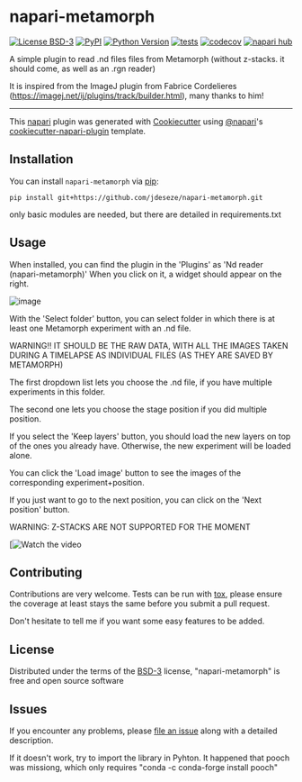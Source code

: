 # napari-metamorph

[![License BSD-3](https://img.shields.io/pypi/l/napari-metamorph.svg?color=green)](https://github.com/jdeseze/napari-metamorph/raw/main/LICENSE)
[![PyPI](https://img.shields.io/pypi/v/napari-metamorph.svg?color=green)](https://pypi.org/project/napari-metamorph)
[![Python Version](https://img.shields.io/pypi/pyversions/napari-metamorph.svg?color=green)](https://python.org)
[![tests](https://github.com/jdeseze/napari-metamorph/workflows/tests/badge.svg)](https://github.com/jdeseze/napari-metamorph/actions)
[![codecov](https://codecov.io/gh/jdeseze/napari-metamorph/branch/main/graph/badge.svg)](https://codecov.io/gh/jdeseze/napari-metamorph)
[![napari hub](https://img.shields.io/endpoint?url=https://api.napari-hub.org/shields/napari-metamorph)](https://napari-hub.org/plugins/napari-metamorph)

A simple plugin to read .nd files files from Metamorph (without z-stacks. it should come, as well as an .rgn reader)

It is inspired from the ImageJ plugin from Fabrice Cordelieres (https://imagej.net/ij/plugins/track/builder.html), many thanks to him! 

----------------------------------

This [napari] plugin was generated with [Cookiecutter] using [@napari]'s [cookiecutter-napari-plugin] template.

<!--
Don't miss the full getting started guide to set up your new package:
https://github.com/napari/cookiecutter-napari-plugin#getting-started

and review the napari docs for plugin developers:
https://napari.org/stable/plugins/index.html
-->

## Installation

You can install `napari-metamorph` via [pip]:

    pip install git+https://github.com/jdeseze/napari-metamorph.git

only basic modules are needed, but there are detailed in requirements.txt

## Usage

When installed, you can find the plugin in the 'Plugins' as 'Nd reader (napari-metamorph)'
When you click on it, a widget should appear on the right. 

![image](https://github.com/jdeseze/napari-metamorph/assets/68115566/aa21c612-736b-4bbd-bd7d-58e06ee74f8a)

With the 'Select folder' button, you can select folder in which there is at least one Metamorph experiment with an .nd file.

WARNING!! IT SHOULD BE THE RAW DATA, WITH ALL THE IMAGES TAKEN DURING A TIMELAPSE AS INDIVIDUAL FILES (AS THEY ARE SAVED BY METAMORPH)

The first dropdown list lets you choose the .nd file, if you have multiple experiments in this folder.

The second one lets you choose the stage position if you did multiple position. 

If you select the 'Keep layers' button, you  should load the new layers on top of the ones you already have. Otherwise, the new experiment will be loaded alone. 

You can click the 'Load image' button to see the images of the corresponding experiment+position. 

If you just want to go to the next position, you can click on the 'Next position' button. 

WARNING: Z-STACKS ARE NOT SUPPORTED FOR THE MOMENT



[![Watch the video](https://github.com/jdeseze/napari-metamorph/assets/68115566/c9770fb9-cd1d-4351-b18b-46e86565ca68)


## Contributing

Contributions are very welcome. Tests can be run with [tox], please ensure
the coverage at least stays the same before you submit a pull request.

Don't hesitate to tell me if you want some easy features to be added. 

## License

Distributed under the terms of the [BSD-3] license,
"napari-metamorph" is free and open source software

## Issues

If you encounter any problems, please [file an issue] along with a detailed description.

If it doesn't work, try to import the library in Pyhton. It happened that pooch was missiong, which only requires "conda -c conda-forge install pooch"

[napari]: https://github.com/napari/napari
[Cookiecutter]: https://github.com/audreyr/cookiecutter
[@napari]: https://github.com/napari
[MIT]: http://opensource.org/licenses/MIT
[BSD-3]: http://opensource.org/licenses/BSD-3-Clause
[GNU GPL v3.0]: http://www.gnu.org/licenses/gpl-3.0.txt
[GNU LGPL v3.0]: http://www.gnu.org/licenses/lgpl-3.0.txt
[Apache Software License 2.0]: http://www.apache.org/licenses/LICENSE-2.0
[Mozilla Public License 2.0]: https://www.mozilla.org/media/MPL/2.0/index.txt
[cookiecutter-napari-plugin]: https://github.com/napari/cookiecutter-napari-plugin

[file an issue]: https://github.com/jdeseze/napari-metamorph/issues

[napari]: https://github.com/napari/napari
[tox]: https://tox.readthedocs.io/en/latest/
[pip]: https://pypi.org/project/pip/
[PyPI]: https://pypi.org/
